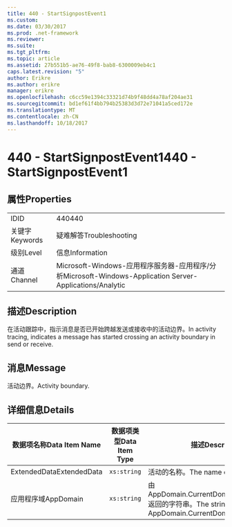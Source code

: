 ```yaml
---
title: 440 - StartSignpostEvent1
ms.custom: 
ms.date: 03/30/2017
ms.prod: .net-framework
ms.reviewer: 
ms.suite: 
ms.tgt_pltfrm: 
ms.topic: article
ms.assetid: 27b551b5-ae76-49f8-bab8-6300009eb4c1
caps.latest.revision: "5"
author: Erikre
ms.author: erikre
manager: erikre
ms.openlocfilehash: c6cc59e1394c33321d74b9f48dd4a78af204ae31
ms.sourcegitcommit: bd1ef61f4bb794b25383d3d72e71041a5ced172e
ms.translationtype: MT
ms.contentlocale: zh-CN
ms.lasthandoff: 10/18/2017
---
```

# <a name="440---startsignpostevent1"></a><span data-ttu-id="5b0d7-102">440 - StartSignpostEvent1</span><span class="sxs-lookup"><span data-stu-id="5b0d7-102">440 - StartSignpostEvent1</span></span>
## <a name="properties"></a><span data-ttu-id="5b0d7-103">属性</span><span class="sxs-lookup"><span data-stu-id="5b0d7-103">Properties</span></span>  
  
|||  
|-|-|  
|<span data-ttu-id="5b0d7-104">ID</span><span class="sxs-lookup"><span data-stu-id="5b0d7-104">ID</span></span>|<span data-ttu-id="5b0d7-105">440</span><span class="sxs-lookup"><span data-stu-id="5b0d7-105">440</span></span>|  
|<span data-ttu-id="5b0d7-106">关键字</span><span class="sxs-lookup"><span data-stu-id="5b0d7-106">Keywords</span></span>|<span data-ttu-id="5b0d7-107">疑难解答</span><span class="sxs-lookup"><span data-stu-id="5b0d7-107">Troubleshooting</span></span>|  
|<span data-ttu-id="5b0d7-108">级别</span><span class="sxs-lookup"><span data-stu-id="5b0d7-108">Level</span></span>|<span data-ttu-id="5b0d7-109">信息</span><span class="sxs-lookup"><span data-stu-id="5b0d7-109">Information</span></span>|  
|<span data-ttu-id="5b0d7-110">通道</span><span class="sxs-lookup"><span data-stu-id="5b0d7-110">Channel</span></span>|<span data-ttu-id="5b0d7-111">Microsoft-Windows-应用程序服务器-应用程序/分析</span><span class="sxs-lookup"><span data-stu-id="5b0d7-111">Microsoft-Windows-Application Server-Applications/Analytic</span></span>|  
  
## <a name="description"></a><span data-ttu-id="5b0d7-112">描述</span><span class="sxs-lookup"><span data-stu-id="5b0d7-112">Description</span></span>  
 <span data-ttu-id="5b0d7-113">在活动跟踪中，指示消息是否已开始跨越发送或接收中的活动边界。</span><span class="sxs-lookup"><span data-stu-id="5b0d7-113">In activity tracing, indicates a message has started crossing an activity boundary in send or receive.</span></span>  
  
## <a name="message"></a><span data-ttu-id="5b0d7-114">消息</span><span class="sxs-lookup"><span data-stu-id="5b0d7-114">Message</span></span>  
 <span data-ttu-id="5b0d7-115">活动边界。</span><span class="sxs-lookup"><span data-stu-id="5b0d7-115">Activity boundary.</span></span>  
  
## <a name="details"></a><span data-ttu-id="5b0d7-116">详细信息</span><span class="sxs-lookup"><span data-stu-id="5b0d7-116">Details</span></span>  
  
|<span data-ttu-id="5b0d7-117">数据项名称</span><span class="sxs-lookup"><span data-stu-id="5b0d7-117">Data Item Name</span></span>|<span data-ttu-id="5b0d7-118">数据项类型</span><span class="sxs-lookup"><span data-stu-id="5b0d7-118">Data Item Type</span></span>|<span data-ttu-id="5b0d7-119">描述</span><span class="sxs-lookup"><span data-stu-id="5b0d7-119">Description</span></span>|  
|--------------------|--------------------|-----------------|  
|<span data-ttu-id="5b0d7-120">ExtendedData</span><span class="sxs-lookup"><span data-stu-id="5b0d7-120">ExtendedData</span></span>|`xs:string`|<span data-ttu-id="5b0d7-121">活动的名称。</span><span class="sxs-lookup"><span data-stu-id="5b0d7-121">The name of the activity.</span></span>|  
|<span data-ttu-id="5b0d7-122">应用程序域</span><span class="sxs-lookup"><span data-stu-id="5b0d7-122">AppDomain</span></span>|`xs:string`|<span data-ttu-id="5b0d7-123">由 AppDomain.CurrentDomain.FriendlyName 返回的字符串。</span><span class="sxs-lookup"><span data-stu-id="5b0d7-123">The string returned by AppDomain.CurrentDomain.FriendlyName.</span></span>|
